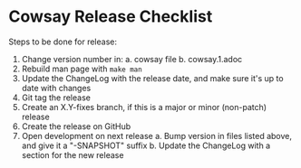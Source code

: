 # Cowsay Release Checklist

Steps to be done for release:

1. Change version number in:
  a. cowsay file
  b. cowsay.1.adoc
2. Rebuild man page with `make man`
3. Update the ChangeLog with the release date, and make sure it's up to date with changes
4. Git tag the release
5. Create an X.Y-fixes branch, if this is a major or minor (non-patch) release
6. Create the release on GitHub
7. Open development on next release
  a. Bump version in files listed above, and give it a "-SNAPSHOT" suffix
  b. Update the ChangeLog with a section for the new release
